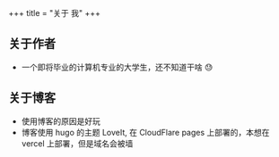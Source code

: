 +++
title = "关于 我"
+++

## 关于作者

- 一个即将毕业的计算机专业的大学生，还不知道干啥 :sweat:

## 关于博客

- 使用博客的原因是好玩
- 博客使用 hugo 的主题 LoveIt, 在 CloudFlare pages 上部署的，本想在 vercel 上部署，但是域名会被墙
